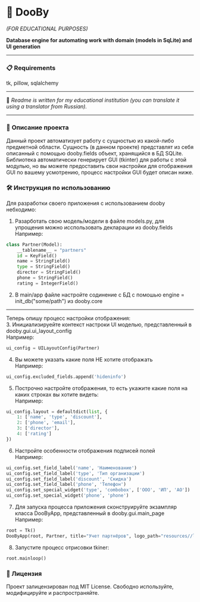 # 🐹 DooBy 
*(FOR EDUCATIONAL PURPOSES)*  

**Database engine for automating work with domain (models in SqLite) and UI generation**

---

### 📋 Requirements
tk, pillow, sqlalchemy

---

📄 *Readme is written for my educational institution (you can translate it using a translator from Russian).*

---

### 📖 **Описание проекта**
Данный проект автоматизует работу с сущностью из какой-либо предметной области. Сущность (в данном проекте) представлят из себя описанный с помощью dooby.fields объект, хранящийся в БД SQLite. Библиотека автоматически генерирует GUI (tkinter) для работы с этой модулью, но вы можете предоставить свои настройки для отображения GUI по вашему усмотрению, процесс настройки GUI будет описан ниже.

### 🛠️ Инструкция по использованию
Для разработки своего приложения с использованием dooby небходимо:
1. Разарботать свою модель/модели в файле models.py, для упрощения можно исспользовать декларации из dooby.fields
   <br>Например:
```Python
class Partner(Model):
    __tablename__ = "partners"
    id = KeyField()
    name = StringField()
    type = StringField()
    director = StringField()
    phone = StringField()
    rating = IntegerField()
```

2. В main/app файле настройте содинение с БД с помошью engine = init_db("some/path") из dooby.core
---
Теперь опишу процесс настройки отображения:<br>
3. Инициализируейте контекст настроки UI моделью, представленный в dooby.gui.ui_layout_config 
   <br>Например:
```Python
ui_config = UILayoutConfig(Partner)
```
4. Вы можете указать какие поля НЕ хотите отображать
   <br>Например:
```Python
ui_config.excluded_fields.append('hideninfo')
```
5. Построчно настройте отображения, то есть укажите какие поля на каких строках вы хотите видеть:
  <br>Например:
```Python
ui_config.layout = defaultdict(list, {
    1: ['name', 'type', 'discount'],
    2: ['phone', 'email'],
    3: ['director'],
    4: ['rating']
})
```
6. Настройте особенности отображения подписей полей
   <br>Например:
```Python
ui_config.set_field_label('name', 'Наименование')
ui_config.set_field_label('type', 'Тип организации')
ui_config.set_field_label('discount', 'Скидка')
ui_config.set_field_label('phone', 'Телефон')
ui_config.set_special_widget('type', 'combobox', ['ООО', 'ИП', 'АО'])
ui_config.set_special_widget('phone', 'phone')
```
7. Для запуска процесса приложения сконструируйте экзампляр класса DooByApp, представленный в dooby.gui.main_page
   <br>Например:
```Python
root = Tk()
DooByApp(root, Partner, title="Учет партнёров", logo_path="resources//logo.png", ui_config=ui_config)
```
8. Запустите процесс отрисовки tkiner:
```Python
root.mainloop()
```


### 📜 Лицензия
Проект залицензирован под MIT License. Свободно используйте, модифицируйте и распространяйте.
